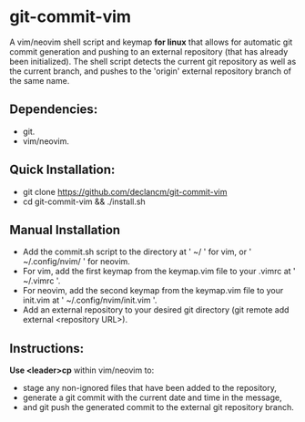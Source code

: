 # git-commit-vim
A vim/neovim shell script and keymap **for linux** that allows for automatic git commit generation and pushing to an external repository (that has already been initialized).
The shell script detects the current git repository as well as the current branch, and pushes to the 'origin' external repository branch of the same name.

## Dependencies:
- git.
- vim/neovim.

## Quick Installation:
- git clone https://github.com/declancm/git-commit-vim
- cd git-commit-vim && ./install.sh

## Manual Installation
- Add the commit.sh script to the directory at ' ~/ ' for vim, or ' ~/.config/nvim/ ' for neovim.
- For vim, add the first keymap from the keymap.vim file to your .vimrc at ' ~/.vimrc '.
- For neovim, add the second keymap from the keymap.vim file to your init.vim at ' ~/.config/nvim/init.vim '.
- Add an external repository to your desired git directory (git remote add external \<repository URL\>).

## Instructions:
**Use \<leader\>cp** within vim/neovim to:
- stage any non-ignored files that have been added to the repository,
- generate a git commit with the current date and time in the message,
- and git push the generated commit to the external git repository branch.
